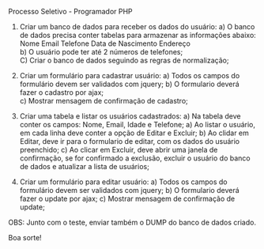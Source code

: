 Processo Seletivo - Programador PHP

1) Criar um banco de dados para receber os dados do usuário:
	a) O banco de dados precisa conter tabelas para armazenar as informações abaixo:
		Nome
		Email
		Telefone
		Data de Nascimento
		Endereço		
	b) O usuário pode ter até 2 números de telefones;	
	C) Criar o banco de dados seguindo as regras de normalização;

1) Criar um formulário para cadastrar usuário:
	a) Todos os campos do formulário devem ser validados com jquery;
	b) O formulario deverá fazer o cadastro por ajax;	
  c) Mostrar mensagem de confirmação de cadastro;
	
2) Criar uma tabela e listar os usuários cadastrados:
	a) Na tabela deve conter os campos: Nome, Email, Idade e Telefone;
	a) Ao listar o usuário, em cada linha deve conter a opção de Editar e Excluir;
	b) Ao clidar em Editar, deve ir para o formulario de editar, com os dados do usuário preenchido;
	c) Ao clicar em Excluir, deve abrir uma janela de confirmação, se for confirmado a exclusão, excluir o usuário do banco de dados e atualizar a lista de usuários;	
	
3) Criar um formulário para editar usuário:
	a) Todos os campos do formulário devem ser validados com jquery;
	b) O formulario deverá fazer o update por ajax;
  c) Mostrar mensagem de confirmação de update;

OBS: Junto com o teste, enviar também o DUMP do banco de dados criado.
	
Boa sorte!   
